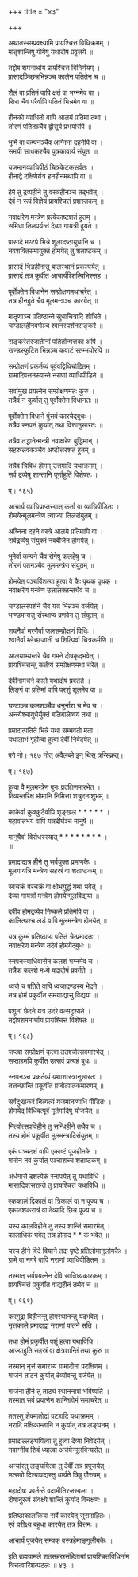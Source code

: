 +++
title = "४३"

+++

  
  
  
अथातस्सम्प्रवक्ष्यामि प्रायश्चित्त विधिक्रमम् ।  
मातृशान्तिषु योगेषु यथादोष प्रवृत्तये ॥  
  
तद्दोष शमनार्थाय प्रायश्चित्त विनिर्णयम् ।  
प्रासादञ्च्छिन्नभिन्नञ्च कालेन पतितेन च ॥  
  
शैलं वा प्रतिमं वापि क्षतं वा भग्नमेव वा ।  
सिरा चैव परैर्वापि पतितं भिन्नमेव वा ॥  
  
हीनको व्याधितो वापि आलयं प्रतिमां तथा ।  
तोरणं पतितञ्चैव द्वौसूर्य प्रभयोरपि ॥  
  
भूमिं वा कम्पनञ्चैव अग्निना दहनेपि वा ।  
समयी साधकश्चैव पुत्रकावार्य संयुतः ॥  
  
यजमानव्याधिपीठं चित्रकेटकसर्वतः ।  
हीनाद्वै दक्षिणेर्यत्र हनहीनमथापि वा ॥  
  
हेमे तु द्रव्यहीने तु वस्त्रहीनञ्च तद्भवेत् ।  
देवं न रूपं विज्ञेयं प्रायश्चित्तं प्रशस्तकम् ॥  
  
नवाक्षरेण मन्त्रेण प्रत्येकाष्टशतं हुतम् ।  
समिधा तिलपर्यन्तं देव्या गायत्री हूयते ॥  
  
प्रासादे मण्टपे भिन्ने शूलादष्टायुधानि च ।  
नवशक्तिसमायुक्तं होमयेत् तु शताष्टकम् ॥  
  
प्रासादं भिन्नहीनन्तु बालस्थानं प्रकल्पयेत् ।  
प्रासादं तत्र कुर्वीत आचार्यश्शिल्पिभिस्सह ॥  
  
पूर्वोक्तेन विधानेन सम्प्रोक्षणमथाचरेत् ।  
तत्र हीनहुते चैव मूलमन्त्रञ्च कारयेत् ॥  
  
मातॄणाञ्च प्रतिष्ठान्ते सुधाचित्रादि शोभिते ।  
चण्डालहीनवर्णञ्च श्वानस्पर्शनसङ्करे ॥  
  
सङ्करेतरजातीनां पतितोन्मत्तका अपि ।  
खण्डस्फुटित भिन्नञ्च कवाटं स्तम्भयोरपि ॥  
  
सम्प्रोक्षणं प्रकर्तव्यं पूर्ववद्विधिचोदितम् ।  
ग्रामादिपत्तनस्यान्ते नराणां व्याधिपीडिते ॥  
  
सर्वामुख प्रयत्नेन सम्प्रोक्षणमतः कुरु ।  
तत्रैवं न कुर्यात् तु पूर्वोक्तेन विधानतः ॥  
  
पूर्वोक्तेन विधाने पुंसवं कारयेद्बुधः ।  
तत्रैव स्नपनं कुर्यात् तथा वित्तानुसारतः ॥  
  
तत्रैव तद्धानेन्मन्त्री नवाक्षरेण बुद्धिमान् ।  
सहस्रन्नवकञ्चैव अष्टोत्तरशतं हुतम् ॥  
  
तत्रैव त्रिविधं होमम् उत्तमादि यथाक्रमम् ।  
सर्व द्रव्येषु शान्तानि पूर्णाहुतिं विशेषतः ॥  
  
प्। १६५)  
  
आचार्य व्याधिप्राप्तस्यात् कर्ता वा व्याधिपीडितः ।  
होमयेन्मूलमन्त्रेण त्याज्या तिलसंयुतम् ॥  
  
अग्निना दहने वस्त्रे आलये प्रतिमापि वा ।  
सर्वद्रव्येषु संयुक्तं नवबीजेन होमयेत् ॥  
  
भूमेर्वा कम्पने चैव रोगेषु कलहेषु च ।  
तोरणं पतनञ्चैव मूलमन्त्रेण संयुतम् ॥  
  
होमयेत् पञ्चविंशत्या हुत्वा वै कैः पृथक् पृथक् ।  
नवाक्षरेण मन्त्रेण उत्तालक्तन्तथैव च ॥  
  
चण्डालस्पर्शने चैव यत्र भिन्नञ्च वर्जयेत् ।  
भाण्डमन्यत्तु संस्थाप्य प्रणवेन तु संयुतम् ॥  
  
शयनैर्वा मरणैर्वा जलसम्प्रोक्षणं विधिः ।  
श्वानैर्वा म्लेच्छजाती च शिल्पिर्वा चित्रकर्मणि ॥  
  
आलयाभ्यन्तरे चैव गमने दोषकृद्भवेत् ।  
प्रायश्चित्तन्तु कर्तव्यं सम्प्रोक्षणमथा चरेत् ॥  
  
देवीनामर्चने काले यथादोषं प्रवर्तते ।  
लिङ्गं वा प्रतिमां वापि परशुं शूलमेव वा ॥  
  
घण्टाञ्च कलशञ्चैव धनुर्नारा च मेव च ।  
अन्त्यैश्चायुधैर्युक्तं बलिबालेष्वयं तथा ॥  
  
प्रमादात्पतिते भिन्ने यथा सम्भवतो मता ।  
यथालाभं गृहीत्वा हुत्वा देवीं निवेदयेत् ॥  
  
पगे नो। १६७ नोत् अवैलब्ले इन् थिस् त्रन्स्च्रिप्त्।  
  
प्। १६७)  
  
हुत्वा वै मूलमन्त्रेण पुनः प्रदक्षिणमारभेत् ।  
दिव्यन्तरिक्ष भौमानि निमित्ता शत्रुदनाशुभम् ॥  
  
काकैर्वा कुक्कुटैर्वापि शृङ्खल * * * * * ।  
महावातभयं वापि यत्रदीर्घञ्च मानुषे ॥  
  
मानुषैर्वा विरोधस्स्यात् * * * * * * * * ।  
॥  
  
प्रमादाद्यत्र हीने तु सर्वयुक्त प्रमाणकैः ।  
मूलगायत्रि मन्त्रेण सहस्रं वा शताष्टकम् ॥  
  
स्वचक्रं परचक्रं वा क्षोभयुद्धं यथा भवेत् ।  
देव्या गायत्री मन्त्रेण होमयेन्मूलविद्यया ॥  
  
दर्वीव होमद्रव्येव निष्कले प्रतिमेपि वा ।  
कालित्थश्च लडं वापि मूलमन्त्रेण होमयेत् ॥  
  
यत्र कुम्भं प्रतिष्ठाप्य पतितं चेत्प्रमादतः ।  
नवाक्षरेण मन्त्रेण तदेवं होमयेद्बुधः ॥  
  
स्नपनस्याधिवासेन कलशं भग्नमेव च ।  
तत्रैक कलशे मध्ये यदादोषं प्रवर्तते ॥  
  
ध्वजे च पतिते वापि ध्वजादण्डस्य भेदने ।  
तत्र होमं प्रकुर्वीत समयाद्यासु विद्यया ॥  
  
पशूनां छेदने यत्र उदरे वत्सदृश्यते ।  
तद्दोषशमनार्थाय प्रायश्चित्तं विशेषतः ॥  
  
प्। १६८)  
  
जप्त्वा सम्प्रोक्षणं कृत्वा ततश्चोत्सवमारभेत् ।  
सप्ताहमपि कुर्वीत उत्सवं प्रत्यहं बुधः ॥  
  
स्नपनञ्च प्रकर्तव्यं यथाशास्त्रानुसारतः ।  
तत्तच्छान्तिं प्रकूर्वीत प्रजोत्पातकमारणम् ॥  
  
सर्वदुःखकरं नित्यत्यं यजमानव्याधि पीडितः ।  
होमयेद् विधिवत्पूर्वं मूर्तमादिषु योजयेत् ॥  
  
नित्योत्सवविहीने तु सन्धिहीने तथैव च ।  
तस्य होमं प्रकूर्वीत मूलमन्त्रादिसंयुतम् ॥  
  
एकं पञ्चदशं वापि एकाष्टं पूजहीनके ।  
मासेन नवं कुर्यात् पञ्चाशच्च शताष्टकम् ॥  
  
अर्धमासे दशत्येकं स्नापयेत् तु यथाविधि ।  
मासादिवत्सरान्ते तु प्रायश्चित्तं यथाविधि ॥  
  
एककालं द्विकालं वा त्रिकालं वा न पूज्य च ।  
एकादशकरात्रं वा देव्यादि छिन्न पूज्य च ॥  
  
यस्य कालविहीने तु तस्य शान्तिं समारभेत् ।  
कालाधिकं भवेत् तत्र होमाद * * कं भवेत् ॥  
  
यस्य हीने विदे वियाने तदा पृष्टे प्रतिलोमानुलोमकैः ।  
ग्रामे वा नगरे वापि नराणां व्याधिपीडितम् ॥  
  
तस्मात् सर्वप्रयत्नेन देवि सान्निध्यकारकम् ।  
प्रायश्चित्तं प्रकुर्वीत वाद्यहीनं तथैव च ॥  
  
प्। १६९)  
  
करमुद्रा विहीनन्तु होमस्थानन्तु यद्भवेत् ।  
नृत्तकाले प्रमादाद्वा नराणां पातने सति ॥  
  
तथा होमं प्रकुर्वीत पशुं हत्वा यथाविधि ।  
आज्याहुति सहस्रं वा क्षेत्रशान्तिं तथा कुरु ॥  
  
तस्मान् नृत्तं समारभ्य ग्रामादीनां प्रदक्षिणम् ।  
मार्जनं ताटनं कुर्यात् देव्योवन्तु वर्जयेत् ॥  
  
मार्जना हीने तु ताट्यं स्थाननाशं भविष्यति ।  
तस्मात् सर्व प्रयत्नेन शान्तिहोमं समाचरेत् ॥  
  
ततस्तु शेषमातोद्यं पटहादि यथाक्रमम् ।  
नरादि मक्षिकान्तानि न कुर्यात् तत्र लङ्घनम् ॥  
  
प्रमादाल्लङ्घयित्वा तु हुत्वा देव्या निवेदयेत् ।  
नवाग्नीव शिवं ध्यात्वा अर्चयेन्मूलविन्यसेत् ॥  
  
अन्यांस्तु लङ्घयित्वा तु देवीं तत्र प्रपूजयेत् ।  
उत्सवो दिश्यावद्यस्तु धार्यते त्रिषु पौरुषम् ॥  
  
महादोषः प्रवर्तन्ते वदामीतिरजस्वला ।  
दोषानुरूपं संवक्ष्ये शान्तिं कुर्याद् विचक्षणः ॥  
  
प्रतिष्ठाकालक्रिया सर्वे कारयेत् सुसमाहितः ।  
एवं परीक्ष्य बहुधा कारयेत् तत्र वित्तमः ॥  
  
आचार्यं पूजयेत् सम्यक् वस्त्रहेमाङ्गुलीयकैः ।  
  
इति ब्रह्मयामले शतसहस्रसंहितायां प्रायश्चित्तविधिर्नाम   
त्रिचत्वारिंशत्पटलः ॥ ४३ ॥
